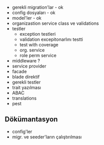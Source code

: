 - gerekli migration'lar - ok
- config dosyaları - ok
- model'ler - ok
- organizastion service class ve validations
- testler
  - exception testleri
  - validation excepitonarlını testti
  - test with coverage
  - org. service
  - role perm service
- middleware ?
- service provider 
- facade
- blade direktif
- gerekli testler
- trait yazılması
- ABAC
- translations
- pest



## Dökümantasyon

- config'ler
- migr. ve seeder'ların çalıştırılması
